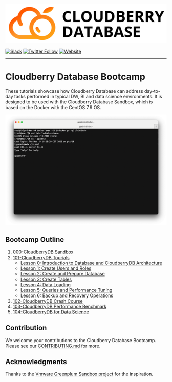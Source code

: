 ![CloudberryDB Logo](./images/cloudberrydb_logo.png)

[![Slack](https://img.shields.io/badge/Join_Slack-6a32c9)](https://communityinviter.com/apps/cloudberrydb/welcome)
[![Twitter Follow](https://img.shields.io/twitter/follow/cloudberrydb)](https://twitter.com/cloudberrydb)
[![Website](https://img.shields.io/badge/Visit%20Website-eebc46)](https://cloudberrydb.org)

---

# Cloudberry Database Bootcamp

These tutorials showcase how Cloudberry Database can address day-to-day tasks performed in typical DW, BI and data science environments. It is designed to be used with the Cloudberry Database Sandbox, which is based on the Docker with the CentOS 7.9 OS.

![CloudberryDB Sandbox](./images/cbdb-sandbox.png)

## Bootcamp Outline

1. [000-CloudberryDB Sandbox](./000-cbdb-sandbox/)
2. [101-CloudberryDB Tourials](./101-cbdb-tutorials)
   - [Lesson 0: Introduction to Database and CloudberryDB Architecture](./101-cbdb-tutorials/101-0-introduction-to-database-and-cloudberrydb-architecture.md)
   - [Lesson 1: Create Users and Roles](./101-cbdb-tutorials/101-1-create-users-and-roles.md)
   - [Lesson 2: Create and Prepare Database](./101-cbdb-tutorials/101-2-create-and-prepare-database.md)
   - [Lesson 3: Create Tables](./101-cbdb-tutorials/101-3-create-tables.md)
   - [Lesson 4: Data Loading](./101-cbdb-tutorials/101-4-data-loading.md)
   - [Lesson 5: Queries and Performance Tuning](./101-cbdb-tutorials/101-5-queries-and-performance-tuning.md)
   - [Lesson 6: Backup and Recovery Operations](./101-cbdb-tutorials/101-6-backup-and-recovery-operations.md)
3. [102-CloudberryDB Crash Course](./102-cbdb-crash-course/)
4. [103-CloudberryDB Performance Benchmark](./103-cbdb-performance-benchmark/)
5. [104-CloudberryDB for Data Science](./104-cbdb-for-datascience/)

## Contribution

We welcome your contributions to the Cloudberry Database Bootcamp. Please see our [CONTRIBUTING.md](https://github.com/cloudberrydb/cloudberrydb/blob/main/CONTRIBUTING.md) for more.

## Acknowledgments

Thanks to the [Vmware Greenplum Sandbox
project](https://github.com/vmware-archive/gpdb-sandbox-tutorials.git) for the
inspiration.